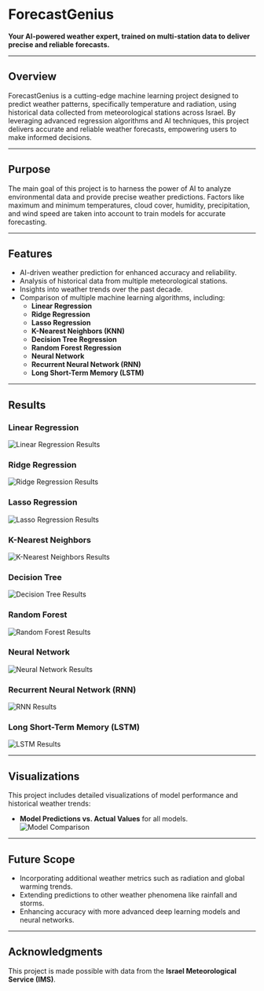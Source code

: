 # **ForecastGenius**  
**Your AI-powered weather expert, trained on multi-station data to deliver precise and reliable forecasts.**

---

## **Overview**  
ForecastGenius is a cutting-edge machine learning project designed to predict weather patterns, specifically temperature and radiation, using historical data collected from meteorological stations across Israel. By leveraging advanced regression algorithms and AI techniques, this project delivers accurate and reliable weather forecasts, empowering users to make informed decisions.

---

## **Purpose**  
The main goal of this project is to harness the power of AI to analyze environmental data and provide precise weather predictions. Factors like maximum and minimum temperatures, cloud cover, humidity, precipitation, and wind speed are taken into account to train models for accurate forecasting.

---

## **Features**  
- AI-driven weather prediction for enhanced accuracy and reliability.  
- Analysis of historical data from multiple meteorological stations.  
- Insights into weather trends over the past decade.  
- Comparison of multiple machine learning algorithms, including:  
  - **Linear Regression**  
  - **Ridge Regression**  
  - **Lasso Regression**  
  - **K-Nearest Neighbors (KNN)**  
  - **Decision Tree Regression**  
  - **Random Forest Regression**  
  - **Neural Network**  
  - **Recurrent Neural Network (RNN)**  
  - **Long Short-Term Memory (LSTM)**  

---

## **Results**  

### Linear Regression  
![Linear Regression Results](images/linear_regression_results.png)  

### Ridge Regression  
![Ridge Regression Results](images/ridge_regression_results.png)  

### Lasso Regression  
![Lasso Regression Results](images/lasso_regression_results.png)  

### K-Nearest Neighbors  
![K-Nearest Neighbors Results](images/knn_results.png)  

### Decision Tree  
![Decision Tree Results](images/decision_tree_results.png)  

### Random Forest  
![Random Forest Results](images/random_forest_results.png)  

### Neural Network  
![Neural Network Results](images/neural_network_results.png)  

### Recurrent Neural Network (RNN)  
![RNN Results](images/rnn_results.png)  

### Long Short-Term Memory (LSTM)  
![LSTM Results](images/lstm_results.png)  

---

## **Visualizations**  
This project includes detailed visualizations of model performance and historical weather trends:  
- **Model Predictions vs. Actual Values** for all models.
![Model Comparison](images/model_comparison.png)

---

## **Future Scope**  
- Incorporating additional weather metrics such as radiation and global warming trends.  
- Extending predictions to other weather phenomena like rainfall and storms.  
- Enhancing accuracy with more advanced deep learning models and neural networks.  

---

## **Acknowledgments**  
This project is made possible with data from the **Israel Meteorological Service (IMS)**.  

